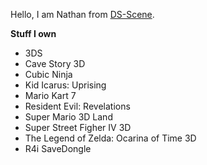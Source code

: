 Hello, I am Nathan from [DS-Scene](http://www.ds-scene.net/).

**Stuff I own**

- 3DS
- Cave Story 3D
- Cubic Ninja
- Kid Icarus: Uprising
- Mario Kart 7
- Resident Evil: Revelations
- Super Mario 3D Land
- Super Street Figher IV 3D
- The Legend of Zelda: Ocarina of Time 3D
- R4i SaveDongle